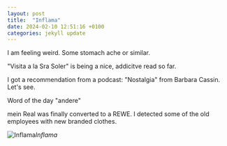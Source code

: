 ```yaml
---
layout: post
title:  "Inflama"
date: 2024-02-10 12:51:16 +0100
categories: jekyll update
---
```

I am feeling weird. Some stomach ache or similar.   

"Visita a la Sra Soler" is being a nice, addicitve read so far.  

I got a recommendation from a podcast: "Nostalgia" from Barbara Cassin. Let's see.   

Word of the day "andere"   

mein Real was finally converted to a REWE. I detected some of the old employees with new branded clothes.   






![Inflama](https://lh3.googleusercontent.com/pw/ABLVV84zARPmIw14N6iGJAzKnBv1FVWiAOyU4l3g-FN_jqJIMWf0NbcyU3SRu4qzNwH2_LAfAwCQ8o612e4HmIFGHqWHnPnPYVZvrhxc4-WNuSl1z-S7whY=w2400)*Inflama*&nbsp;



[jekyll-docs]: https://jekyllrb.com/docs/home
[jekyll-gh]:   https://github.com/jekyll/jekyll
[jekyll-talk]: https://talk.jekyllrb.com/
